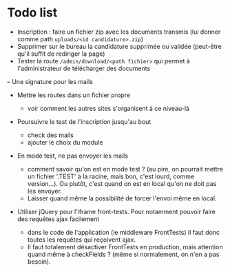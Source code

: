 # Todo list

* Inscription : faire un fichier zip avec les documents transmis (lui donner comme path `uploads/<id candidature>.zip`)
* Supprimer sur le bureau la candidature supprimée ou validée (peut-être qu'il suffit de rediriger la page)
* Tester la route `/admin/download/<path fichier>` qui permet à l'administrateur de télécharger des documents


– Une signature pour les mails

- Mettre les routes dans un fichier propre
  * voir comment les autres sites s'organisent à ce niveau-là

- Poursuivre le test de l'inscription jusqu'au bout
  * check des mails
  * ajouter le choix du module

- En mode test, ne pas envoyer les mails
  * comment savoir qu'on est en mode test ? (au pire, on pourrait mettre un fichier '.TEST' à la racine, mais bon, c'est lourd, comme version…). Ou plutôt, c'est quand on est en local qu'on ne doit pas les envoyer.
  * Laisser quand même la possibilité de forcer l'envoi même en local.

- Utiliser jQuery pour l'iframe front-tests. Pour notamment pouvoir faire des requêtes ajax facilement
  * dans le code de l'application (le middleware FrontTests) il faut donc toutes les requêtes qui reçoivent ajax.
  * Il faut totalement désactiver FrontTests en production, mais attention quand même à checkFields ? (même si normalement, on n'en a pas besoin).
